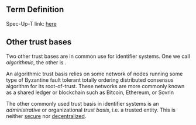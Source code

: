 ## Term Definition

Spec-Up-T link: <a href='https://weboftrust.github.io/WOT-terms/docs/glossary/autonomic-trust-basis'>here</a>

## Other trust bases
Two other trust bases are in common use for identifier systems. One we call *algorithmic*, the other is . 

An algorithmic trust basis relies on some network of nodes running some type of Byzantine fault tolerant totally ordering distributed consensus algorithm for its root-of-trust. These networks are more commonly known as a shared ledger or blockchain such as Bitcoin, Ethereum, or Sovrin

The other commonly used trust basis in identifier systems is an *administrative* or organizational *trust basis*, i.e. a trusted entity. This is neither [secure](security) nor [decentralized](decentralized-identifier).
